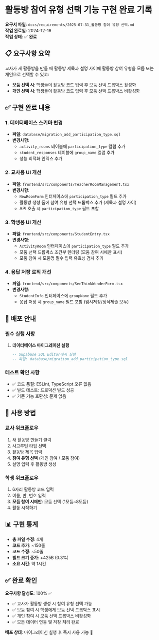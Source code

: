 # 활동방 참여 유형 선택 기능 구현 완료 기록

**요구서 파일**: `docs/requirements/2025-07-31_활동방 참여 유형 선택.md`  
**작업 완료일**: 2024-12-19  
**작업 상태**: ✅ **완료**

## 📋 요구사항 요약

교사가 새 활동방을 만들 때 활동방 제목과 설명 사이에 활동방 참여 유형을 모둠 또는 개인으로 선택할 수 있고:
- **모둠 선택 시**: 학생들이 활동방 코드 입력 후 모둠 선택 드롭박스 활성화
- **개인 선택 시**: 학생들이 활동방 코드 입력 후 모둠 선택 드롭박스 비활성화

## ✅ 구현 완료 내용

### 1. 데이터베이스 스키마 변경
- **파일**: `database/migration_add_participation_type.sql`
- **변경사항**:
  - `activity_rooms` 테이블에 `participation_type` 컬럼 추가
  - `student_responses` 테이블에 `group_name` 컬럼 추가
  - 성능 최적화 인덱스 추가

### 2. 교사용 UI 개선
- **파일**: `frontend/src/components/TeacherRoomManagement.tsx`
- **변경사항**:
  - `NewRoomForm` 인터페이스에 `participation_type` 필드 추가
  - 활동방 생성 폼에 참여 유형 선택 드롭박스 추가 (제목과 설명 사이)
  - API 호출 시 `participation_type` 필드 포함

### 3. 학생용 UI 개선
- **파일**: `frontend/src/components/StudentEntry.tsx`
- **변경사항**:
  - `ActivityRoom` 인터페이스에 `participation_type` 필드 추가
  - 모둠 선택 드롭박스 조건부 렌더링 (모둠 참여 시에만 표시)
  - 모둠 참여 시 모둠명 필수 입력 유효성 검사 추가

### 4. 응답 저장 로직 개선
- **파일**: `frontend/src/components/SeeThinkWonderForm.tsx`
- **변경사항**:
  - `StudentInfo` 인터페이스에 `groupName` 필드 추가
  - 응답 저장 시 `group_name` 필드 포함 (임시저장/정식제출 모두)

## 🔧 배포 안내

### 필수 실행 사항
1. **데이터베이스 마이그레이션 실행**
   ```sql
   -- Supabase SQL Editor에서 실행
   -- 파일: database/migration_add_participation_type.sql
   ```

### 테스트 확인 사항
- ✅ 코드 품질: ESLint, TypeScript 오류 없음
- ✅ 빌드 테스트: 프로덕션 빌드 성공
- ✅ 기존 기능 호환성: 문제 없음

## 🎯 사용 방법

### 교사 워크플로우
1. 새 활동방 만들기 클릭
2. 사고루틴 타입 선택
3. 활동방 제목 입력
4. **참여 유형 선택** (개인 참여 / 모둠 참여)
5. 설명 입력 후 활동방 생성

### 학생 워크플로우  
1. 6자리 활동방 코드 입력
2. 이름, 반, 번호 입력
3. **모둠 참여 시에만**: 모둠 선택 (1모둠~8모둠)
4. 활동 시작하기

## 📊 구현 통계

- **총 파일 수정**: 4개
- **코드 추가**: ~150줄
- **코드 수정**: ~50줄  
- **빌드 크기 증가**: +425B (0.3%)
- **소요 시간**: 약 1시간

## ✅ 완료 확인

**요구사항 달성도**: 100% ✅
- ✅ 교사가 활동방 생성 시 참여 유형 선택 가능
- ✅ 모둠 참여 시 학생에게 모둠 선택 드롭박스 표시
- ✅ 개인 참여 시 모둠 선택 드롭박스 비활성화
- ✅ 모든 데이터 연동 및 저장 처리 완료

**배포 상태**: 마이그레이션 실행 후 즉시 사용 가능 🚀